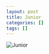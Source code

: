 ```yaml
---
layout: post
title: Junior
categories: []
tags: []
---
```

![Junior](https://m.media-amazon.com/images/M/MV5BMDUwN2E1ODMtMjRiMS00Yzk0LTk1MWYtZjE4M2I5NzcyMmI4XkEyXkFqcGdeQXVyNTIzOTk5ODM@._V1.jpg)
